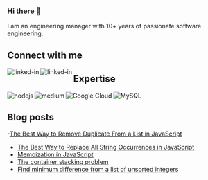 ### Hi there 👋

I am an engineering manager with 10+ years of passionate software engineering.

## Connect with me

[<img align="left" alt="linked-in" src="https://img.shields.io/badge/linkedin-%230077B5.svg?&style=for-the-badge&logo=linkedin&logoColor=white" />](https://www.linkedin.com/in/pierre-mary-25592242/)

[<img align="left" alt="linked-in" src="https://img.shields.io/badge/website-%2312100E.svg?&style=for-the-badge" />](https://pierremary.com)

## Expertise
<img align="left" alt="nodejs" src="https://img.shields.io/badge/node.js%20-%2343853D.svg?&style=for-the-badge&logo=node.js&logoColor=white" />
<img alt="Google Cloud" src="https://img.shields.io/badge/GoogleCloud-%234285F4.svg?style=for-the-badge&logo=google-cloud&logoColor=white"/>
<img alt="MySQL" src="https://img.shields.io/badge/mysql-%2300f.svg?style=for-the-badge&logo=mysql&logoColor=white"/>
<img align="left" alt="medium" src="https://img.shields.io/badge/postgres-%23316192.svg?&style=for-the-badge&logo=postgresql&logoColor=white" />

## Blog posts

-[The Best Way to Remove Duplicate From a List in JavaScript](https://pierremary.com/javascript/array/reduce/2019/11/17/best-way-to-remove-duplicate-from-list-javascript.html)
- [The Best Way to Replace All String Occurrences in JavaScript](https://pierremary.com/javascript/replace/string/2019/10/21/remove-all-whitespacefrom-a-string-in-javascript.html)
- [Memoization in JavaScript](https://pierremary.com/javascript/memoization/2019/09/14/memoization-and-lazy-evaluation.html)
- [The container stacking problem](https://pierremary.com/javascript/stack/2019/08/02/the-container-stacking-problem.html)
- [Find minimum difference from a list of unsorted integers](https://pierremary.com/javascript/arrays/sorting/2019/07/11/find_minimum_difference_from_list_unsorted_integers.html)

